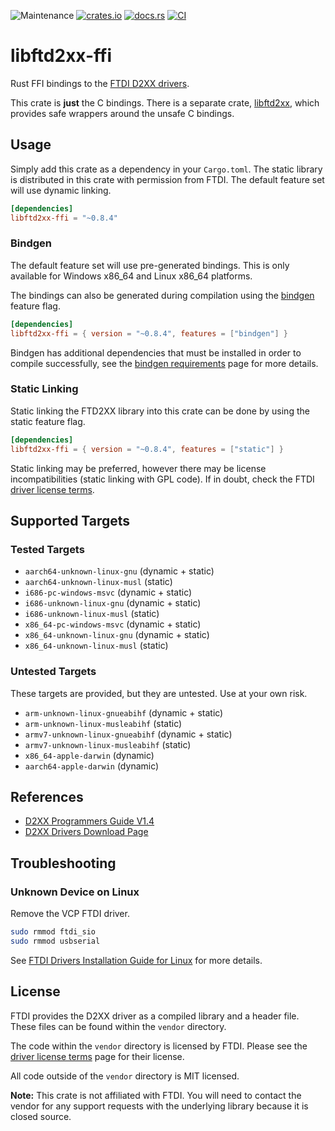 ![Maintenance](https://img.shields.io/badge/maintenance-passively--maintained-yellowgreen.svg)
[![crates.io](https://img.shields.io/crates/v/libftd2xx-ffi.svg)](https://crates.io/crates/libftd2xx-ffi)
[![docs.rs](https://docs.rs/libftd2xx-ffi/badge.svg)](https://docs.rs/libftd2xx-ffi/)
[![CI](https://github.com/ftdi-rs/libftd2xx-ffi/workflows/CI/badge.svg)](https://github.com/ftdi-rs/libftd2xx-ffi/actions)

# libftd2xx-ffi

Rust FFI bindings to the [FTDI D2XX drivers].

This crate is **just** the C bindings.
There is a separate crate, [libftd2xx], which provides safe wrappers around
the unsafe C bindings.

## Usage
Simply add this crate as a dependency in your `Cargo.toml`.
The static library is distributed in this crate with permission from FTDI.
The default feature set will use dynamic linking.

```toml
[dependencies]
libftd2xx-ffi = "~0.8.4"
```

### Bindgen
The default feature set will use pre-generated bindings.
This is only available for Windows x86_64 and Linux x86_64 platforms.

The bindings can also be generated during compilation using the [bindgen]
feature flag.
```toml
[dependencies]
libftd2xx-ffi = { version = "~0.8.4", features = ["bindgen"] }
```

Bindgen has additional dependencies that must be installed in order to
compile successfully, see the [bindgen requirements] page for more details.

### Static Linking
Static linking the FTD2XX library into this crate can be done by using
the static feature flag.
```toml
[dependencies]
libftd2xx-ffi = { version = "~0.8.4", features = ["static"] }
```
Static linking may be preferred, however there may be license
incompatibilities (static linking with GPL code).
If in doubt, check the FTDI [driver license terms].

## Supported Targets

### Tested Targets

* `aarch64-unknown-linux-gnu` (dynamic + static)
* `aarch64-unknown-linux-musl` (static)
* `i686-pc-windows-msvc` (dynamic + static)
* `i686-unknown-linux-gnu` (dynamic + static)
* `i686-unknown-linux-musl` (static)
* `x86_64-pc-windows-msvc` (dynamic + static)
* `x86_64-unknown-linux-gnu` (dynamic + static)
* `x86_64-unknown-linux-musl` (static)

### Untested Targets

These targets are provided, but they are untested.
Use at your own risk.

* `arm-unknown-linux-gnueabihf` (dynamic + static)
* `arm-unknown-linux-musleabihf` (static)
* `armv7-unknown-linux-gnueabihf` (dynamic + static)
* `armv7-unknown-linux-musleabihf` (static)
* `x86_64-apple-darwin` (dynamic)
* `aarch64-apple-darwin` (dynamic)

## References

* [D2XX Programmers Guide V1.4]
* [D2XX Drivers Download Page]

## Troubleshooting
### Unknown Device on Linux
Remove the VCP FTDI driver.
```bash
sudo rmmod ftdi_sio
sudo rmmod usbserial
```
See [FTDI Drivers Installation Guide for Linux] for more details.

## License
FTDI provides the D2XX driver as a compiled library and a header file.
These files can be found within the `vendor` directory.

The code within the `vendor` directory is licensed by FTDI.
Please see the [driver license terms] page for their license.

All code outside of the `vendor` directory is MIT licensed.

**Note:** This crate is not affiliated with FTDI.
You will need to contact the vendor for any support requests with the
underlying library because it is closed source.

[bindgen requirements]: https://rust-lang.github.io/rust-bindgen/requirements.html
[bindgen]: https://github.com/rust-lang/rust-bindgen
[D2XX Drivers Download Page]: https://www.ftdichip.com/Drivers/D2XX.htm
[D2xx Programmers Guide V1.4]: https://ftdichip.com/document/programming-guides/
[driver license terms]: https://ftdichip.com/driver-licence-terms-details/
[FTDI D2XX drivers]: https://www.ftdichip.com/Drivers/D2XX.htm
[FTDI Drivers Installation Guide for Linux]: http://www.ftdichip.cn/Support/Documents/AppNotes/AN_220_FTDI_Drivers_Installation_Guide_for_Linux.pdf
[libftd2xx]: https://github.com/ftdi-rs/libftd2xx
[Rust Edition Guide]: https://doc.rust-lang.org/edition-guide/rust-2018/platform-and-target-support/musl-support-for-fully-static-binaries.html

